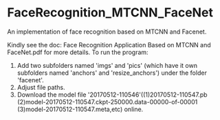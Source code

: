 # FaceRecognition_MTCNN_FaceNet
An implementation of face recognition based on MTCNN and Facenet.

Kindly see the doc: Face Recognition Application Based on MTCNN and FaceNet.pdf for more details.
To run the program:
1. Add two subfolders named 'imgs' and 'pics' (which have it own subfolders named 'anchors' and 'resize_anchors') under the folder 'facenet'.
2. Adjust file paths.
3. Download the model file '20170512-110546'((1)20170512-110547.pb (2)model-20170512-110547.ckpt-250000.data-00000-of-00001 (3)model-20170512-110547.meta,etc) online.
